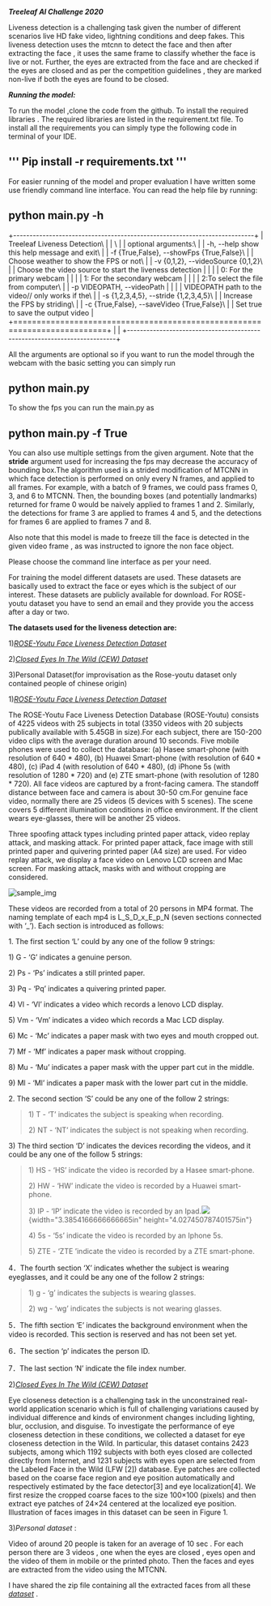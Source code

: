 ***Treeleaf AI Challenge 2020***

Liveness detection is a challenging task given the number of different
scenarios live HD fake video, lightning conditions and deep fakes. This
liveness detection uses the mtcnn to detect the face and then after
extracting the face , it uses the same frame to classify whether the
face is live or not. Further, the eyes are extracted from the face and
are checked if the eyes are closed and as per the competition guidelines
, they are marked non-live if both the eyes are found to be closed.

***Running the model:***

To run the model ,clone the code from the github. To install the
required libraries . The required libraries are listed in the
requirement.txt file. To install all the requirements you can simply
type the following code in terminal of your IDE.

'''
  Pip install -r requirements.txt
'''
---------------------------------

For easier running of the model and proper evaluation I have written
some use friendly command line interface. You can read the help file by
running:

  python main.py -h
  -------------------

+--------------------------------------------------------------------------+
| Treeleaf Liveness Detection\                                             |
| \                                                                        |
| optional arguments:\                                                     |
| -h, --help show this help message and exit\                              |
| -f {True,False}, --showFps {True,False}\                                 |
| Choose weather to show the FPS or not\                                   |
| -v {0,1,2}, --videoSource {0,1,2}\                                       |
| Choose the video source to start the liveness detection                  |
|                                                                          |
| 0: For the primary webcam                                                |
|                                                                          |
| 1: For the secondary webcam                                              |
|                                                                          |
| 2:To select the file from computer\                                      |
| -p VIDEOPATH, --videoPath                                                |
|                                                                          |
| VIDEOPATH path to the video// only works if the\                         |
| -s {1,2,3,4,5}, --stride {1,2,3,4,5}\                                    |
| Increase the FPS by striding\                                            |
| -c {True,False}, --saveVideo {True,False}\                               |
| Set true to save the output video                                        |
+==========================================================================+
|                                                                          |
+--------------------------------------------------------------------------+

All the arguments are optional so if you want to run the model through
the webcam with the basic setting you can simply run

  python main.py
  ----------------

To show the fps you can run the main.py as

  python main.py -f True
  ------------------------

You can also use multiple settings from the given argument. Note that
the **stride** argument used for increasing the fps may decrease the
accuracy of bounding box.The algorithm used is a strided modification of
MTCNN in which face detection is performed on only every N frames, and
applied to all frames. For example, with a batch of 9 frames, we could
pass frames 0, 3, and 6 to MTCNN. Then, the bounding boxes (and
potentially landmarks) returned for frame 0 would be naively applied to
frames 1 and 2. Similarly, the detections for frame 3 are applied to
frames 4 and 5, and the detections for frames 6 are applied to frames 7
and 8.

Also note that this model is made to freeze till the face is detected in
the given video frame , as was instructed to ignore the non face object.

Please choose the command line interface as per your need.

For training the model different datasets are used. These datasets are
basically used to extract the face or eyes which is the subject of our
interest. These datasets are publicly available for download. For ROSE-
youtu dataset you have to send an email and they provide you the access
after a day or two.

**The datasets used for the liveness detection are:**

1)[*ROSE-Youtu Face Liveness Detection
Dataset*](http://rose1.ntu.edu.sg/datasets/faceLivenessDetection.asp)

2)[*Closed Eyes In The Wild (CEW)
Dataset*](http://parnec.nuaa.edu.cn/_upload/tpl/02/db/731/template731/pages/xtan/ClosedEyeDatabases.html)

3)Personal Dataset(for improvisation as the Rose-youtu dataset only
contained people of chinese origin)

1)[*ROSE-Youtu Face Liveness Detection
Dataset*](http://rose1.ntu.edu.sg/datasets/faceLivenessDetection.asp)

The ROSE-Youtu Face Liveness Detection Database (ROSE-Youtu) consists of
4225 videos with 25 subjects in total (3350 videos with 20 subjects
publically available with 5.45GB in size).For each subject, there are
150-200 video clips with the average duration around 10 seconds. Five
mobile phones were used to collect the database: (a) Hasee smart-phone
(with resolution of 640 \* 480), (b) Huawei Smart-phone (with resolution
of 640 \* 480), (c) iPad 4 (with resolution of 640 \* 480), (d) iPhone
5s (with resolution of 1280 \* 720) and (e) ZTE smart-phone (with
resolution of 1280 \* 720). All face videos are captured by a
front-facing camera. The standoff distance between face and camera is
about 30-50 cm.For genuine face video, normally there are 25 videos (5
devices with 5 scenes). The scene covers 5 different illumination
conditions in office environment. If the client wears eye-glasses, there
will be another 25 videos.

Three spoofing attack types including printed paper attack, video replay
attack, and masking attack. For printed paper attack, face image with
still printed paper and quivering printed paper (A4 size) are used. For
video replay attack, we display a face video on Lenovo LCD screen and
Mac screen. For masking attack, masks with and without cropping are
considered.
<!--Images-->
![sample_img](liveness.jpg)


These videos are recorded from a total of 20 persons in MP4 format. The
naming template of each mp4 is L\_S\_D\_x\_E\_p\_N (seven sections
connected with ‘\_’). Each section is introduced as follows:

1\. The first section ‘L’ could by any one of the follow 9 strings:

1\) G - ‘G’ indicates a genuine person.

2\) Ps - ‘Ps’ indicates a still printed paper.

3\) Pq - ‘Pq’ indicates a quivering printed paper.

4\) Vl - ‘Vl’ indicates a video which records a lenovo LCD display.

5\) Vm - ‘Vm’ indicates a video which records a Mac LCD display.

6\) Mc - ‘Mc’ indicates a paper mask with two eyes and mouth cropped out.

7\) Mf - ‘Mf’ indicates a paper mask without cropping.

8\) Mu - ‘Mu’ indicates a paper mask with the upper part cut in the
middle.

9\) Ml - ‘Ml’ indicates a paper mask with the lower part cut in the
middle.

2\. The second section ‘S’ could be any one of the follow 2 strings:

> 1\) T - ‘T’ indicates the subject is speaking when recording.
>
> 2\) NT - ‘NT’ indicates the subject is not speaking when recording.

3\) The third section ‘D’ indicates the devices recording the videos, and
it could be any one of the follow 5 strings:

> 1\) HS - ‘HS’ indicate the video is recorded by a Hasee smart-phone.
>
> 2\) HW - ‘HW’ indicate the video is recorded by a Huawei smart-phone.
>
> 3\) IP - ‘IP’ indicate the video is recorded by an
> Ipad.![](media/image1.png){width="3.3854166666666665in"
> height="4.027450787401575in"}
>
> 4\) 5s - ‘5s’ indicate the video is recorded by an Iphone 5s.
>
> 5\) ZTE - ‘ZTE ’indicate the video is recorded by a ZTE smart-phone.

4．The fourth section ‘X’ indicates whether the subject is wearing
eyeglasses, and it could be any one of the follow 2 strings:

> 1\) g - ‘g’ indicates the subjects is wearing glasses.
>
> 2\) wg - ‘wg’ indicates the subjects is not wearing glasses.

5．The fifth section ‘E’ indicates the background environment when the
video is recorded. This section is reserved and has not been set yet.

6．The section ‘p’ indicates the person ID.

7．The last section ‘N’ indicate the file index number.

2)[*Closed Eyes In The Wild (CEW)
Dataset*](http://parnec.nuaa.edu.cn/_upload/tpl/02/db/731/template731/pages/xtan/ClosedEyeDatabases.html)

Eye closeness detection is a challenging task in the unconstrained
real-world application scenario which is full of challenging variations
caused by individual difference and kinds of environment changes
including lighting, blur, occlusion, and disguise. To investigate the
performance of eye closeness detection in these conditions, we collected
a dataset for eye closeness detection in the Wild. In particular, this
dataset contains 2423 subjects, among which 1192 subjects with both eyes
closed are collected directly from Internet, and 1231 subjects with eyes
open are selected from the Labeled Face in the Wild (LFW \[2\])
database. Eye patches are collected based on the coarse face region and
eye position automatically and respectively estimated by the face
detector\[3\] and eye localization\[4\]. We first resize the cropped
coarse faces to the size 100×100 (pixels) and then extract eye patches
of 24×24 centered at the localized eye position. Illustration of faces
images in this dataset can be seen in Figure 1.

3)*Personal dataset* :

Video of around 20 people is taken for an average of 10 sec . For each
person there are 3 videos , one when the eyes are closed , eyes open and
the video of them in mobile or the printed photo. Then the faces and
eyes are extracted from the video using the MTCNN.

I have shared the zip file containing all the extracted faces from all
these
[*dataset*](https://drive.google.com/file/d/1eSh399jNkTCqggIkzM3HC2XWnZc8ZcM6/view?usp=sharing)
.
